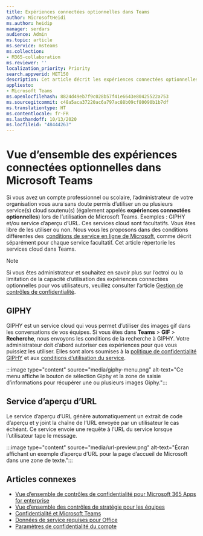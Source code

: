 ```yaml
---
title: Expériences connectées optionnelles dans Teams
author: MicrosoftHeidi
ms.author: heidip
manager: serdars
audience: Admin
ms.topic: article
ms.service: msteams
ms.collection:
- M365-collaboration
ms.reviewer: ''
localization_priority: Priority
search.appverid: MET150
description: Cet article décrit les expériences connectées optionnelles que vous connaîtrez dans Microsoft Teams.
appliesto:
- Microsoft Teams
ms.openlocfilehash: 8824d49eb7f9c028b57f41e6643e80425522a753
ms.sourcegitcommit: c48a5aca37220ac6a797ac88b09cf80090b1b7df
ms.translationtype: HT
ms.contentlocale: fr-FR
ms.lasthandoff: 10/13/2020
ms.locfileid: "48444263"
---
```

# <a name="overview-of-optional-connected-experiences-in-microsoft-teams"></a>Vue d’ensemble des expériences connectées optionnelles dans Microsoft Teams

Si vous avez un compte professionnel ou scolaire, l’administrateur de votre organisation vous aura sans doute permis d’utiliser un ou plusieurs service(s) cloud soutenu(s) (également appelés **expériences connectées optionnelles**) lors de l’utilisation de Microsoft Teams. Exemples : GIPHY et/ou service d’aperçu d’URL. Ces services cloud sont facultatifs. Vous êtes libre de les utiliser ou non. Nous vous les proposons dans des conditions différentes des  [conditions de service en ligne de Microsoft](https://www.microsoft.com/licensing/product-licensing/products), comme décrit séparément pour chaque service facultatif. Cet article répertorie les services cloud dans Teams.

> [!NOTE]
> Si vous êtes administrateur et souhaitez en savoir plus sur l’octroi ou la limitation de la capacité d’utilisation des expériences connectées optionnelles pour vos utilisateurs, veuillez consulter l’article [Gestion de contrôles de confidentialité](https://docs.microsoft.com/deployoffice/privacy/manage-privacy-controls).

## <a name="giphy"></a>GIPHY

GIPHY est un service cloud qui vous permet d’utiliser des images gif dans les conversations de vos équipes. Si vous êtes dans **Teams** > **GIF** > **Recherche**, nous envoyons les conditions de la recherche à GIPHY. Votre administrateur doit d’abord autoriser ces expériences pour que vous puissiez les utiliser. Elles sont alors soumises à la [politique de confidentialité GIPHY](https://support.giphy.com/hc/articles/360032872931-GIPHY-Privacy-Policy) et aux [conditions d’utilisation du service](https://support.giphy.com/hc/articles/360020027752-GIPHY-User-Terms-of-Service).

:::image type="content" source="media/giphy-menu.png" alt-text="Ce menu affiche le bouton de sélection Giphy et la zone de saisie d’informations pour récupérer une ou plusieurs images Giphy.":::

## <a name="url-preview-service"></a>Service d’aperçu d’URL

Le service d’aperçu d’URL génère automatiquement un extrait de code d’aperçu et y joint la chaîne de l’URL envoyée par un utilisateur le cas échéant. Ce service envoie une requête à l’URL du service lorsque l’utilisateur tape le message.

:::image type="content" source="media/url-preview.png" alt-text="Écran affichant un exemple d’aperçu d’URL pour la page d’accueil de Microsoft dans une zone de texte.":::

## <a name="related-articles"></a>Articles connexes

- [Vue d’ensemble de contrôles de confidentialité pour Microsoft 365 Apps for enterprise](https://docs.microsoft.com/deployoffice/privacy/overview-privacy-controls)
- [Vue d’ensemble des contrôles de stratégie pour les équipes](policy-control-overview.md)
- [Confidentialité et Microsoft Teams](teams-privacy.md)
- [Données de service requises pour Office](https://docs.microsoft.com/deployoffice/privacy/required-service-data)
- [Paramètres de confidentialité du compte](https://support.microsoft.com/office/3e7bc183-bf52-4fd0-8e6b-78978f7f121b)
